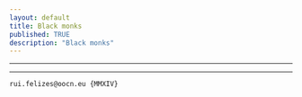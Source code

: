 ```yaml
---
layout: default
title: Black monks
published: TRUE
description: "Black monks"
---
```

<!--2014-10-5-theaster-gates.md-->
<hr>
<!--<iframe src="https://docs.google.com/a/oocn.eu/presentation/d/1G7c1VuyviMVdhwBuZ7LAo5idLjoIMFUchSvav_-5lWA/embed?start=true&loop=true&delayms=5000" frameborder="0" width="640" height="509" allowfullscreen="true" mozallowfullscreen="true" webkitallowfullscreen="true"></iframe>-->
<hr>







































































```
rui.felizes@oocn.eu {MMXIV}
```

